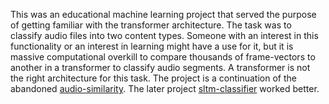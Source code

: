 This was an educational machine learning project that served the purpose of getting familiar with the transformer architecture. The task was to classify audio files into two content types. Someone with an interest in this functionality or an interest in learning might have a use for it, but it is massive computational overkill to compare thousands of frame-vectors to another in a transformer to classify audio segments. A transformer is not the right architecture for this task. The project is a continuation of the abandoned [audio-similarity](https://github.com/Taylor-eOS/audio-similarity).
The later project [sltm-classifier](https://github.com/Taylor-eOS/sltm-classifier) worked better.
